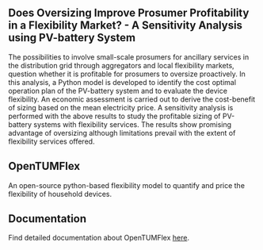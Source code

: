 ## Does Oversizing Improve Prosumer Profitability in a Flexibility Market? - A Sensitivity Analysis using PV-battery System
The possibilities to involve small-scale prosumers for ancillary services in the distribution grid through aggregators and local flexibility markets, question whether it is profitable for prosumers to oversize proactively. In this analysis, a Python model is developed to identify the cost optimal operation plan of the PV-battery system and to evaluate the device flexibility. An economic assessment is carried out to derive the cost-benefit of sizing based on the mean electricity price. A sensitivity analysis is performed with the above results to study the profitable sizing of PV-battery systems with flexibility services. The results show promising advantage of oversizing although limitations prevail with the extent of flexibility services offered.

## OpenTUMFlex
An open-source python-based flexibility model to quantify and price the flexibility of household devices.

## Documentation
Find detailed documentation about OpenTUMFlex [here](https://opentumflex.readthedocs.io/).

